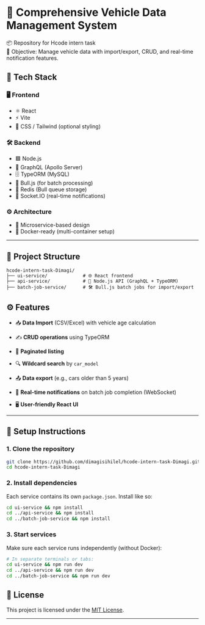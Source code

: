 # 🚗 Comprehensive Vehicle Data Management System

📦 Repository for Hcode intern task  
🎯 Objective: Manage vehicle data with import/export, CRUD, and real-time notification features.



## 🧰 Tech Stack

### 🖥️ Frontend
- ⚛️ React
- ⚡ Vite
- 🎨 CSS / Tailwind (optional styling)

### 🛠️ Backend
- 🟩 Node.js
- 🔮 GraphQL (Apollo Server)
- 🗄️ TypeORM (MySQL)
- 🧵 Bull.js (for batch processing)
- 🧱 Redis (Bull queue storage)
- 🔌 Socket.IO (real-time notifications)

### ⚙️ Architecture
- 🧩 Microservice-based design
- 🐳 Docker-ready (multi-container setup)


---
## 📁 Project Structure

```
hcode-intern-task-Dimagi/
├── ui-service/             # 🌐 React frontend 
├── api-service/            # 🚀 Node.js API (GraphQL + TypeORM)
├── batch-job-service/      # 🛠️ Bull.js batch jobs for import/export
```


## ⚙️ Features

- 📥 **Data Import** (CSV/Excel) with vehicle age calculation

- ✍️ **CRUD operations** using TypeORM

- 📃 **Paginated listing** 

- 🔍 **Wildcard search** by `car_model`

- 📤 **Data export** (e.g., cars older than 5 years)

- 🔔 **Real-time notifications** on batch job completion (WebSocket)

- 🖥️ **User-friendly React UI**

---

## 🚀 Setup Instructions

### 1. Clone the repository
```bash
git clone https://github.com/dimagisihilel/hcode-intern-task-Dimagi.git
cd hcode-intern-task-Dimagi
```

### 2. Install dependencies
Each service contains its own `package.json`. Install like so:

```bash
cd ui-service && npm install
cd ../api-service && npm install
cd ../batch-job-service && npm install
```

### 3. Start services
Make sure each service runs independently (without Docker):

```bash
# In separate terminals or tabs:
cd ui-service && npm run dev
cd ../api-service && npm run dev
cd ../batch-job-service && npm run dev
```

## 📄 License

This project is licensed under the [MIT License](LICENSE.md).

---
